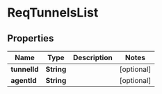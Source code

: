 

# ReqTunnelsList


## Properties

| Name | Type | Description | Notes |
|------------ | ------------- | ------------- | -------------|
|**tunnelId** | **String** |  |  [optional] |
|**agentId** | **String** |  |  [optional] |



